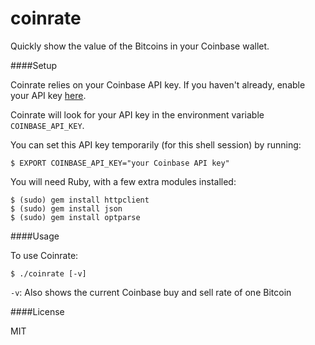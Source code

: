 coinrate
========

Quickly show the value of the Bitcoins in your Coinbase wallet.


####Setup

Coinrate relies on your Coinbase API key. If you haven't already, enable your API key [here](https://coinbase.com/docs/api/authentication).   

Coinrate will look for your API key in the environment variable `COINBASE_API_KEY`.

You can set this API key temporarily (for this shell session) by running:
```
$ EXPORT COINBASE_API_KEY="your Coinbase API key"
```

You will need Ruby, with a few extra modules installed:
```
$ (sudo) gem install httpclient
$ (sudo) gem install json
$ (sudo) gem install optparse
```


####Usage

To use Coinrate:

```
$ ./coinrate [-v]
```

`-v`: Also shows the current Coinbase buy and sell rate of one Bitcoin

####License

MIT 
